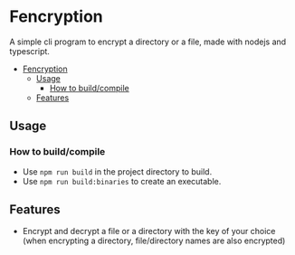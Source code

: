 # Fencryption

A simple cli program to encrypt a directory or a file, made with nodejs and typescript.

- [Fencryption](#fencryption)
  - [Usage](#usage)
    - [How to build/compile](#how-to-buildcompile)
  - [Features](#features)

## Usage

### How to build/compile

- Use `npm run build` in the project directory to build.
- Use `npm run build:binaries` to create an executable.

## Features

- Encrypt and decrypt a file or a directory with the key of your choice (when encrypting a directory, file/directory names are also encrypted)
